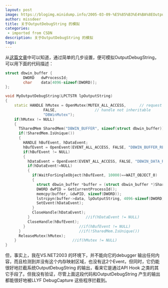 ```yaml
---
layout: post
image: https://blogimg.minidump.info/2005-03-09-%E5%85%B3%E4%BA%8EOutputDebugString-%E7%9A%84%E6%A8%A1%E6%8B%9F.md
author: missdeer
title: 关于OutputDebugString 的模拟
categories: 
 - imported from CSDN
description: 关于OutputDebugString 的模拟
tags: 
---
```


从[这篇文章](http://www.unixwiz.net/techtips/outputdebugstring.html)中可以知道，通过简单的几步设置，便可模拟OutputDebugString，可以用下面的代码描述：

```cpp
struct dbwin_buffer {
        DWORD   dwProcessId;
        char    data[4096-sizeof(DWORD)];
};

void MyOutputDebugString(LPCTSTR lpOutputString)
{
    static HANDLE hMutex = OpenMutex(MUTEX_ALL_ACCESS,      // request full access
                 FALSE,                 // handle not inheritable
                 "DBWinMutex");
    if(hMutex != NULL)
    {
      TSharedMem SharedMem("DBWIN_BUFFER", sizeof(struct dbwin_buffer));
      if(!SharedMem.IsUnique())
      {
        HANDLE hBufEvent, hDataEvent;
        hBufEvent = OpenEvent(EVENT_ALL_ACCESS, FALSE, "DBWIN_BUFFER_READY");
        if(hBufEvent != NULL)
        {
          hDataEvent = OpenEvent(EVENT_ALL_ACCESS, FALSE, "DBWIN_DATA_READY");
          if(hDataEvent!=NULL)
          {               
            if(WaitForSingleObject(hBufEvent, 10000)==WAIT_OBJECT_0)
            {
              struct dbwin_buffer *buffer = (struct dbwin_buffer *)SharedMem.Buffer();
              DWORD dwPID = GetCurrentProcessId();
              memcpy(buffer, &dwPID, sizeof(DWORD));
              lstrcpyn(buffer->data, lpOutputString, 4096-sizeof(DWORD));
              SetEvent(hDataEvent);
            }                    
            CloseHandle(hDataEvent);
          }                         //if(hDataEvent != NULL)
          CloseHandle(hBufEvent);
        }                        //if(hBufEvent != NULL)
      }                          //if(!SharedMem.IsUnique())
      ReleaseMutex(hMutex);  
    }                         //if(hMutex != NULL)
}
```

但，事实上，我在VS.NET2003 的环境下，并不能向它的debugger 输出任何内容，而且检测到并没有这个内存映射区域，也没有这2个Event，但同时，它仍能很好地拦截系统OutputDebugString 的输出，看来它是通过API Hook 之类的其它手段了。但我没有验证，尽管上面这段代码和OutputDebugString 产生的输出都能很好地被LLYF DebugCapture 这些程序拦截到。

